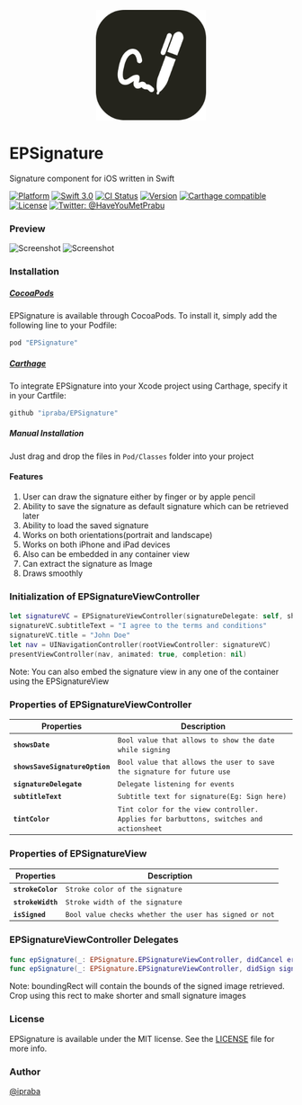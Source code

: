 <p align="center" >
  <img src="Screenshots/logo.png" alt="EPSignature" title="EPSignature" width="196">
</p>

# EPSignature

Signature component for iOS written in Swift

[![Platform](https://img.shields.io/cocoapods/p/EPSignature.svg?style=flat)](http://cocoapods.org/pods/EPSignature)
[![Swift 3.0](https://img.shields.io/badge/Swift-2.2-orange.svg?style=flat)](https://developer.apple.com/swift/)
[![CI Status](https://travis-ci.org/ipraba/EPSignature.svg?branch=master)](https://travis-ci.org/ipraba/EPSignature)
[![Version](https://img.shields.io/cocoapods/v/EPSignature.svg?style=flat)](https://cocoapods.org/?q=EPsignature)
[![Carthage compatible](https://img.shields.io/badge/Carthage-compatible-4BC51D.svg?style=flat)](https://github.com/Carthage/Carthage)
[![License](http://img.shields.io/badge/license-MIT-33e0ff.svg)](https://github.com/ipraba/EPSignature/blob/master/LICENSE)
[![Twitter: @HaveYouMetPrabu](https://img.shields.io/badge/contact-@HaveYouMetPrabu-blue.svg?style=flat)](https://twitter.com/HaveYouMetPrabu)

### Preview
![Screenshot](https://raw.githubusercontent.com/ipraba/EPSignature/master/Screenshots/iPhone.png)    ![Screenshot](https://raw.githubusercontent.com/ipraba/EPSignature/master/Screenshots/iPad.png)


### Installation

##### [CocoaPods](http://cocoapods.org)

EPSignature is available through CocoaPods. To install it, simply add the following line to your Podfile:
```ruby
pod "EPSignature"
```

##### [Carthage](https://github.com/Carthage/Carthage#if-youre-building-for-ios)

To integrate EPSignature into your Xcode project using Carthage, specify it in your Cartfile:
```ruby
github "ipraba/EPSignature"
```

##### Manual Installation

Just drag and drop the files in `Pod/Classes` folder into your project

#### Features

1. User can draw the signature either by finger or by apple pencil
2. Ability to save the signature as default signature which can be retrieved later
3. Ability to load the saved signature
4. Works on both orientations(portrait and landscape)
5. Works on both iPhone and iPad devices
6. Also can be embedded in any container view
7. Can extract the signature as Image
8. Draws smoothly

### Initialization of EPSignatureViewController
```swift
let signatureVC = EPSignatureViewController(signatureDelegate: self, showsDate: true, showsSaveSignatureOption: true)
signatureVC.subtitleText = "I agree to the terms and conditions"
signatureVC.title = "John Doe"
let nav = UINavigationController(rootViewController: signatureVC)
presentViewController(nav, animated: true, completion: nil)
```

Note: You can also embed the signature view in any one of the container using the EPSignatureView

### Properties of EPSignatureViewController

Properties | Description
---- | ---------
**`showsDate`**|`Bool value that allows to show the date while signing`
**`showsSaveSignatureOption`**|`Bool value that allows the user to save the signature for future use`
**`signatureDelegate`**|`Delegate listening for events`
**`subtitleText`**|`Subtitle text for signature(Eg: Sign here)`
**`tintColor`**|`Tint color for the view controller. Applies for barbuttons, switches and actionsheet`

### Properties of EPSignatureView

Properties | Description
---- | ---------
**`strokeColor`**|`Stroke color of the signature`
**`strokeWidth`**|`Stroke width of the signature`
**`isSigned`**|`Bool value checks whether the user has signed or not`

### EPSignatureViewController Delegates
```swift
func epSignature(_: EPSignature.EPSignatureViewController, didCancel error: NSError)
func epSignature(_: EPSignature.EPSignatureViewController, didSign signatureImage: UIImage, boundingRect: CGRect)
```

Note: boundingRect will contain the bounds of the signed image retrieved. Crop using this rect to make shorter and small signature images

### License

EPSignature is available under the MIT license. See the [LICENSE](https://github.com/ipraba/EPSignature/blob/master/LICENSE) file for more info.

### Author

[@ipraba](https://github.com/ipraba)

